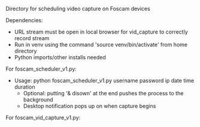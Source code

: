 Directory for scheduling video capture on Foscam devices

Dependencies:
  - URL stream must be open in local browser for vid_capture to correctly record stream
  - Run in venv using the command 'source venv/bin/activate' from home directory
  - Python imports/other installs needed
  
For foscam_scheduler_v1.py:
  - Usage: python foscam_scheduler_v1.py username password ip date time duration
    - Optional: putting '& disown' at the end pushes the process to the background
    - Desktop notification pops up on when capture begins
      
For foscam_vid_capture_v1.py: 
